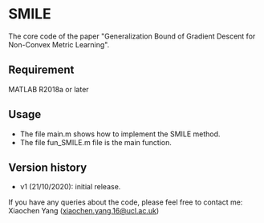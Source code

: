 # SMILE
The core code of the paper "Generalization Bound of Gradient Descent for Non-Convex Metric Learning".

## Requirement

MATLAB R2018a or later

## Usage

- The file main.m shows how to implement the SMILE method. 
- The file fun_SMILE.m file is the main function. 

## Version history

- v1 (21/10/2020): initial release.

If you have any queries about the code, please feel free to contact me: Xiaochen Yang (xiaochen.yang.16@ucl.ac.uk)
